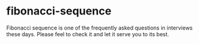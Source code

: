 # fibonacci-sequence

Fibonacci sequence is one of the frequently asked questions in interviews these days. Please feel to check it and let it serve you to its best.
